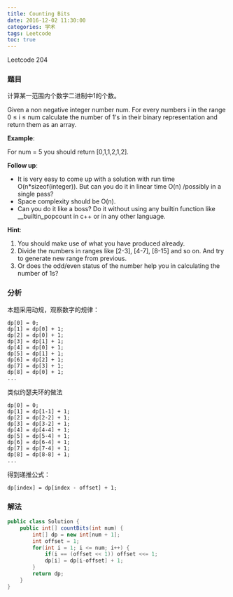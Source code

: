 ```yaml
---
title: Counting Bits
date: 2016-12-02 11:30:00
categories: 学术
tags: Leetcode
toc: true
---
```


Leetcode 204

### 题目

计算某一范围内个数字二进制中1的个数。

Given a non negative integer number num. For every numbers i in the range 0 ≤ i ≤ num calculate the number of 1's in their binary representation and return them as an array.

__Example__:

For num = 5 you should return [0,1,1,2,1,2].

__Follow up__:

* It is very easy to come up with a solution with run time O(n*sizeof(integer)). But can you do it in linear time O(n) /possibly in a single pass?
* Space complexity should be O(n).
* Can you do it like a boss? Do it without using any builtin function like __builtin_popcount in c++ or in any other language.

__Hint__:

1. You should make use of what you have produced already.
2. Divide the numbers in ranges like [2-3], [4-7], [8-15] and so on. And try to generate new range from previous.
3. Or does the odd/even status of the number help you in calculating the number of 1s?

### 分析

本题采用动规，观察数字的规律：

```
dp[0] = 0;
dp[1] = dp[0] + 1;
dp[2] = dp[0] + 1;
dp[3] = dp[1] + 1;
dp[4] = dp[0] + 1;
dp[5] = dp[1] + 1;
dp[6] = dp[2] + 1;
dp[7] = dp[3] + 1;
dp[8] = dp[0] + 1;
...
```

类似约瑟夫环的做法

```
dp[0] = 0;
dp[1] = dp[1-1] + 1;
dp[2] = dp[2-2] + 1;
dp[3] = dp[3-2] + 1;
dp[4] = dp[4-4] + 1;
dp[5] = dp[5-4] + 1;
dp[6] = dp[6-4] + 1;
dp[7] = dp[7-4] + 1;
dp[8] = dp[8-8] + 1;
...
```

得到递推公式：

```
dp[index] = dp[index - offset] + 1;
```

### 解法

```java
public class Solution {
    public int[] countBits(int num) {
        int[] dp = new int[num + 1];
        int offset = 1;
        for(int i = 1; i <= num; i++) {
            if(i == (offset << 1)) offset <<= 1;
            dp[i] = dp[i-offset] + 1;
        }
        return dp;
    }
}
```